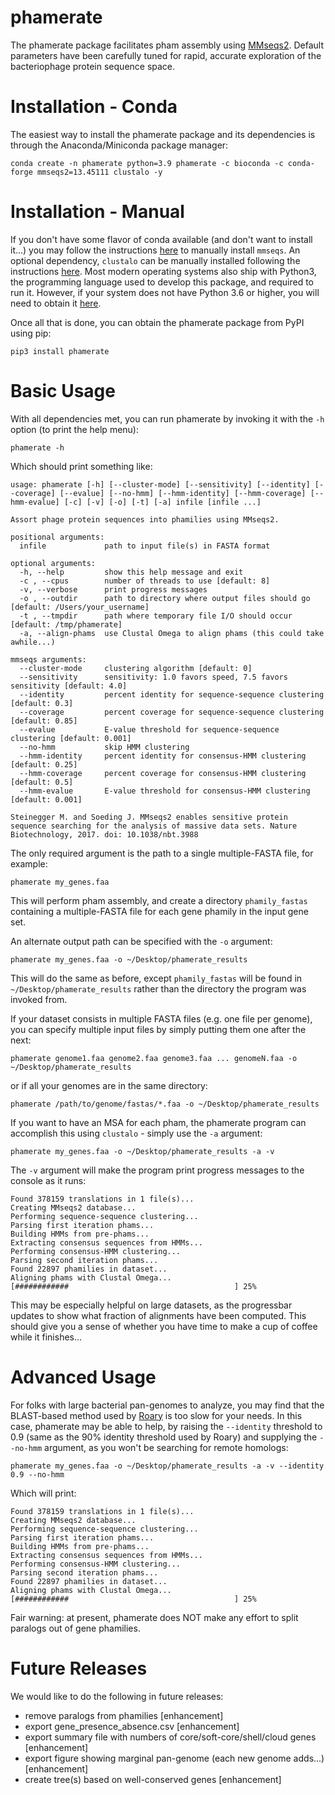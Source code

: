 # phamerate
The phamerate package facilitates pham assembly using [MMseqs2](https://www.mmseqs.com). Default parameters have
been carefully tuned for rapid, accurate exploration of the bacteriophage protein sequence space.

# Installation - Conda
The easiest way to install the phamerate package and its dependencies is through the Anaconda/Miniconda package manager: 

    conda create -n phamerate python=3.9 phamerate -c bioconda -c conda-forge mmseqs2=13.45111 clustalo -y

# Installation - Manual
If you don't have some flavor of conda available (and don't want to install it...) you may follow the instructions
[here](https://github.com/soedinglab/mmseqs2#installation) to manually install `mmseqs`. An optional dependency,
`clustalo` can be manually installed following the instructions [here](http://www.clustal.org/omega/). 
Most modern operating systems also ship with Python3, the programming language used to develop this package, and 
required to run it. However, if your system does not have Python 3.6 or higher, you will need to obtain it 
[here](https://www.python.org/downloads/).

Once all that is done, you can obtain the phamerate package from PyPI using pip:

    pip3 install phamerate

# Basic Usage
With all dependencies met, you can run phamerate by invoking it with the `-h` option (to print the help menu):

    phamerate -h

Which should print something like:

    usage: phamerate [-h] [--cluster-mode] [--sensitivity] [--identity] [--coverage] [--evalue] [--no-hmm] [--hmm-identity] [--hmm-coverage] [--hmm-evalue] [-c] [-v] [-o] [-t] [-a] infile [infile ...]
    
    Assort phage protein sequences into phamilies using MMseqs2.
    
    positional arguments:
      infile             path to input file(s) in FASTA format
    
    optional arguments:
      -h, --help         show this help message and exit
      -c , --cpus        number of threads to use [default: 8]
      -v, --verbose      print progress messages
      -o , --outdir      path to directory where output files should go [default: /Users/your_username]
      -t , --tmpdir      path where temporary file I/O should occur [default: /tmp/phamerate]
      -a, --align-phams  use Clustal Omega to align phams (this could take awhile...)
    
    mmseqs arguments:
      --cluster-mode     clustering algorithm [default: 0]
      --sensitivity      sensitivity: 1.0 favors speed, 7.5 favors sensitivity [default: 4.0]
      --identity         percent identity for sequence-sequence clustering [default: 0.3]
      --coverage         percent coverage for sequence-sequence clustering [default: 0.85]
      --evalue           E-value threshold for sequence-sequence clustering [default: 0.001]
      --no-hmm           skip HMM clustering
      --hmm-identity     percent identity for consensus-HMM clustering [default: 0.25]
      --hmm-coverage     percent coverage for consensus-HMM clustering [default: 0.5]
      --hmm-evalue       E-value threshold for consensus-HMM clustering [default: 0.001]
    
    Steinegger M. and Soeding J. MMseqs2 enables sensitive protein sequence searching for the analysis of massive data sets. Nature Biotechnology, 2017. doi: 10.1038/nbt.3988

The only required argument is the path to a single multiple-FASTA file, for example:

    phamerate my_genes.faa

This will perform pham assembly, and create a directory `phamily_fastas` containing a multiple-FASTA file for each gene 
phamily in the input gene set.

An alternate output path can be specified with the `-o` argument:

    phamerate my_genes.faa -o ~/Desktop/phamerate_results

This will do the same as before, except `phamily_fastas` will be found in `~/Desktop/phamerate_results` rather than the
directory the program was invoked from.

If your dataset consists in multiple FASTA files (e.g. one file per genome), you can specify multiple input files by 
simply putting them one after the next:

    phamerate genome1.faa genome2.faa genome3.faa ... genomeN.faa -o ~/Desktop/phamerate_results

or if all your genomes are in the same directory:

    phamerate /path/to/genome/fastas/*.faa -o ~/Desktop/phamerate_results

If you want to have an MSA for each pham, the phamerate program can accomplish this using `clustalo` - simply use the 
`-a` argument:

    phamerate my_genes.faa -o ~/Desktop/phamerate_results -a -v

The `-v` argument will make the program print progress messages to the console as it runs:

    Found 378159 translations in 1 file(s)...
    Creating MMseqs2 database...
    Performing sequence-sequence clustering...
    Parsing first iteration phams...
    Building HMMs from pre-phams...
    Extracting consensus sequences from HMMs...
    Performing consensus-HMM clustering...
    Parsing second iteration phams...
    Found 22897 phamilies in dataset...
    Aligning phams with Clustal Omega...
    [############                                     ] 25%

This may be especially helpful on large datasets, as the progressbar updates to show what fraction of alignments have 
been computed. This should give you a sense of whether you have time to make a cup of coffee while it finishes...

# Advanced Usage
For folks with large bacterial pan-genomes to analyze, you may find that the BLAST-based method used by 
[Roary](https://github.com/sanger-pathogens/Roary) is too slow for your needs. In this case, phamerate may be able to 
help, by raising the `--identity` threshold to 0.9 (same as the 90% identity threshold used by Roary) and supplying 
the `--no-hmm` argument, as you won't be searching for remote homologs:

    phamerate my_genes.faa -o ~/Desktop/phamerate_results -a -v --identity 0.9 --no-hmm

Which will print:

    Found 378159 translations in 1 file(s)...
    Creating MMseqs2 database...
    Performing sequence-sequence clustering...
    Parsing first iteration phams...
    Building HMMs from pre-phams...
    Extracting consensus sequences from HMMs...
    Performing consensus-HMM clustering...
    Parsing second iteration phams...
    Found 22897 phamilies in dataset...
    Aligning phams with Clustal Omega...
    [############                                     ] 25%

Fair warning: at present, phamerate does NOT make any effort to split paralogs out of gene phamilies.

# Future Releases
We would like to do the following in future releases:
* remove paralogs from phamilies                                        [enhancement]
* export gene_presence_absence.csv                                      [enhancement]
* export summary file with numbers of core/soft-core/shell/cloud genes  [enhancement]
* export figure showing marginal pan-genome (each new genome adds...)   [enhancement]
* create tree(s) based on well-conserved genes                          [enhancement]